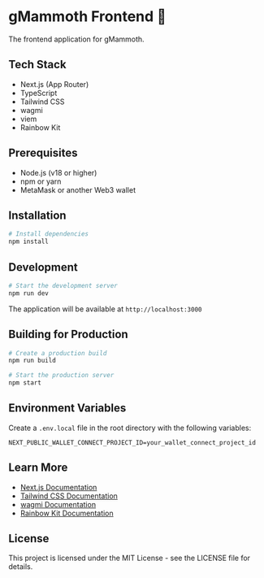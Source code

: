 # gMammoth Frontend 🦣

The frontend application for gMammoth.

## Tech Stack

- Next.js (App Router)
- TypeScript
- Tailwind CSS
- wagmi
- viem
- Rainbow Kit

## Prerequisites

- Node.js (v18 or higher)
- npm or yarn
- MetaMask or another Web3 wallet

## Installation

```bash
# Install dependencies
npm install
```

## Development

```bash
# Start the development server
npm run dev
```

The application will be available at `http://localhost:3000`

## Building for Production

```bash
# Create a production build
npm run build

# Start the production server
npm start
```

## Environment Variables

Create a `.env.local` file in the root directory with the following variables:

```env
NEXT_PUBLIC_WALLET_CONNECT_PROJECT_ID=your_wallet_connect_project_id
```

## Learn More

- [Next.js Documentation](https://nextjs.org/docs)
- [Tailwind CSS Documentation](https://tailwindcss.com/docs)
- [wagmi Documentation](https://wagmi.sh)
- [Rainbow Kit Documentation](https://www.rainbowkit.com/docs)

## License

This project is licensed under the MIT License - see the LICENSE file for details.
